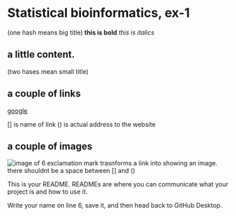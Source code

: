 # Statistical bioinformatics, ex-1 

(one hash means big title)
**this is bold**
_this is italics_

 
## a little content.
(two hases mean small title)
## a couple of links
[google](http://google.com)

[] is name of link
() is actual address to the website

## a couple of images
![image of 6](https://en.wikipedia.org/wiki/Greek_National_Road_6#/media/File:GR-EO-6.svg?raw=true)
exclamation mark trasnforms a link into showing an image.
there shouldnt be a space between [] and ()

This is your README. READMEs are where you can communicate what your project is and how to use it.

Write your name on line 6, save it, and then head back to GitHub Desktop.
